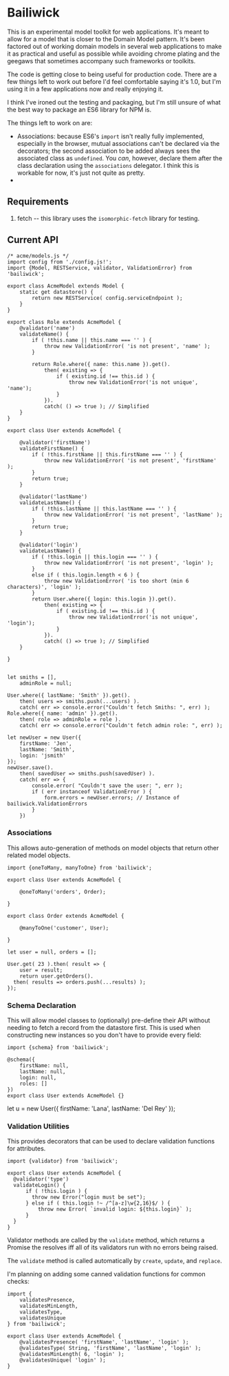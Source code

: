 # Bailiwick

This is an experimental model toolkit for web applications. It's meant to allow for a model that is closer to the Domain Model pattern. It's been factored out of working domain models in several web applications to make it as practical and useful as possible while avoiding chrome plating and the geegaws that sometimes accompany such frameworks or toolkits.

The code is getting close to being useful for production code. There are a few things left to work out before I'd feel comfortable saying it's 1.0, but I'm using it in a few applications now and really enjoying it.

I think I've ironed out the testing and packaging, but I'm still unsure of what the best way to package an ES6 library for NPM is.

The things left to work on are:

* Associations: because ES6's `import` isn't really fully implemented, especially in the browser, mutual associations can't be declared via the decorators; the second association to be added always sees the associated class as `undefined`. You *can*, however, declare them after the class declaration using the `associations` delegator. I think this is workable for now, it's just not quite as pretty.
* 


## Requirements

1. fetch -- this library uses the `isomorphic-fetch` library for testing.


## Current API


    /* acme/models.js */
    import config from './config.js!';
    import {Model, RESTService, validator, ValidationError} from 'bailiwick';

    export class AcmeModel extends Model {
        static get datastore() {
			return new RESTService( config.serviceEndpoint );
		}
    }

	export class Role extends AcmeModel {
		@validator('name')
		validateName() {
			if ( !this.name || this.name === '' ) {
				throw new ValidationError( 'is not present', 'name' );
			}
			
			return Role.where({ name: this.name }).get().
				then( existing => {
					if ( existing.id !== this.id ) {
						throw new ValidationError('is not unique', 'name');
					}
				}).
				catch( () => true ); // Simplified
		}
	}

    export class User extends AcmeModel {
	
		@validator('firstName')
		validateFirstName() {
			if ( !this.firstName || this.firstName === '' ) {
				throw new ValidationError( 'is not present', 'firstName' );
			}
			return true;
		}
	
		@validator('lastName')
		validateLastName() {
			if ( !this.lastName || this.lastName === '' ) {
				throw new ValidationError( 'is not present', 'lastName' );
			}
			return true;
		}
	
		@validator('login')
		validateLastName() {
			if ( !this.login || this.login === '' ) {
				throw new ValidationError( 'is not present', 'login' );
			}
			else if ( this.login.length < 6 ) {
				throw new ValidationError( 'is too short (min 6 characters)', 'login' );
			}
			return User.where({ login: this.login }).get().
				then( existing => {
					if ( existing.id !== this.id ) {
						throw new ValidationError('is not unique', 'login');
					}
				}).
				catch( () => true ); // Simplified
		}
	
	}


	let smiths = [],
	    adminRole = null;

	User.where({ lastName: 'Smith' }).get().
		then( users => smiths.push(...users) ).
		catch( err => console.error("Couldn't fetch Smiths: ", err) );
	Role.where({ name: 'admin' }).get().
		then( role => adminRole = role ).
		catch( err => console.error("Couldn't fetch admin role: ", err) );

	let newUser = new User({
		firstName: 'Jen',
		lastName: 'Smith',
		login: 'jsmith'
	});
	newUser.save().
		then( savedUser => smiths.push(savedUser) ).
		catch( err => {
			console.error( "Couldn't save the user: ", err );
			if ( err instanceof ValidationError ) {
				form.errors = newUser.errors; // Instance of bailiwick.ValidationErrors
			}
		})


### Associations

This allows auto-generation of methods on model objects that return other related model objects.

	import {oneToMany, manyToOne} from 'bailiwick';

	export class User extends AcmeModel {
	
        @oneToMany('orders', Order);
		
	}

    export class Order extends AcmeModel {
	
        @manyToOne('customer', User);
	
	}

    let user = null, orders = [];

    User.get( 23 ).then( result => {
        user = result;
        return user.getOrders().
      then( results => orders.push(...results) );
	});


### Schema Declaration

This will allow model classes to (optionally) pre-define their API without needing to fetch a record from the datastore first. This is used when constructing new instances so you don't have to provide every field:

	import {schema} from 'bailiwick';
	
	@schema({
		firstName: null,
		lastName: null,
		login: null,
		roles: []
	})
	export class User extends AcmeModel {}
	
  let u = new User({ firstName: 'Lana', lastName: 'Del Rey' });


### Validation Utilities

This provides decorators that can be used to declare validation functions for attributes.

    import {validator} from 'bailiwick';

    export class User extends AcmeModel {
      @validator('type')
      validateLogin() {
          if ( !this.login ) {
            throw new Error("login must be set");
          } else if ( this.login !~ /^[a-z]\w{2,16}$/ ) {
              throw new Error( `invalid login: ${this.login}` );
          }
      }    
    }

Validator methods are called by the `validate` method, which returns a Promise the resolves iff all of its validators run with no errors being raised.

The `validate` method is called automatically by `create`, `update`, and `replace`.

I'm planning on adding some canned validation functions for common checks:

	import {
		validatesPresence,
		validatesMinLength,
		validatesType,
		validatesUnique
	} from 'bailiwick';
	
	export class User extends AcmeModel {
		@validatesPresence( 'firstName', 'lastName', 'login' );
		@validatesType( String, 'firstName', 'lastName', 'login' );
		@validatesMinLength( 6, 'login' );
		@validatesUnique( 'login' );
	}
	

